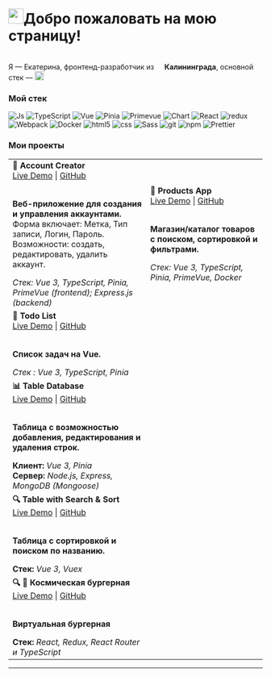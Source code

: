 <h1><img src="https://emojis.slackmojis.com/emojis/images/1531849430/4246/blob-sunglasses.gif?1531849430" width="30"/>Добро пожаловать на мою страницу!</h1>

<p></br>Я — Екатерина, фронтенд-разработчик из <img src="https://cdn-icons-png.flaticon.com/512/197/197408.png" width="13"/> <b>Калининграда</b>, основной стек — <img src="https://cdn.jsdelivr.net/gh/devicons/devicon/icons/vuejs/vuejs-original.svg" width="18"/></p>
<h3>Мой стек</h3>
<p>
  <img alt="Js" src="https://img.shields.io/badge/-F7DF1E?logo=javascript&logoColor=black" />
  <img alt="TypeScript" src="https://img.shields.io/badge/-TypeScript-007ACC?style=flat-square&logo=typescript&logoColor=white" />
  <img alt="Vue" src="https://img.shields.io/badge/Vue.js-%2342b883" />
  <img alt="Pinia" src="https://img.shields.io/badge/Pinia-ffd859?logo=pinia&logoColor=white"/>
  <img alt="Primevue" src="https://img.shields.io/badge/PrimeVue-4B8DF8?style=flat"/>
  <img alt="Chart" src="https://img.shields.io/badge/Chart.js-FF6384?logo=chartdotjs&logoColor=white"/>
  <img alt="React" src="https://img.shields.io/badge/-React-45b8d8?style=flat-square&logo=react&logoColor=white" />
   <img alt="redux" src="https://img.shields.io/badge/-Redux-764ABC?style=flat-square&logo=redux&logoColor=white" />
  <img alt="Webpack" src="https://img.shields.io/badge/-Webpack-8DD6F9?style=flat-square&logo=webpack&logoColor=white" /> 
  <img alt="Docker" src="https://img.shields.io/badge/-Docker-46a2f1?style=flat-square&logo=docker&logoColor=white" />
  <img alt="html5" src="https://img.shields.io/badge/-HTML5-E34F26?style=flat-square&logo=html5&logoColor=white" />
  <img alt="css" src="https://img.shields.io/badge/CSS-1572B6?logo=css3&logoColor=white" />
  <img alt="Sass" src="https://img.shields.io/badge/-Sass-CC6699?style=flat-square&logo=sass&logoColor=white" />
   <img alt="git" src="https://img.shields.io/badge/-Git-F05032?style=flat-square&logo=git&logoColor=white" />
  <img alt="npm" src="https://img.shields.io/badge/-NPM-CB3837?style=flat-square&logo=npm&logoColor=white" />
  <img alt="Prettier" src="https://img.shields.io/badge/-Prettier-F7B93E?style=flat-square&logo=prettier&logoColor=white" />
</p>

<h3>Мои проекты</h3>

<table>
<tr>
<td>
  <b>🔑 Account Creator</b><br>
  <a href="https://account-manager-ten.vercel.app/" target="_blank">Live Demo</a> | 
  <a href="https://github.com/Ekaterina1418/account-manager" target="_blank">GitHub</a><br><br>
  <p>
    <b>Веб-приложение для создания и управления аккаунтами.</b><br>
    Форма включает: Метка, Тип записи, Логин, Пароль. <br>
    Возможности: создать, редактировать, удалить аккаунт.
  </p>
  <i>Стек: Vue 3, TypeScript, Pinia, PrimeVue (frontend); Express.js (backend)</i>
</td>
    <td>
      <b>🛒 Products App</b><br>
      <a href="https://products-app-tan-delta.vercel.app" target="_blank">Live Demo</a> | 
      <a href="https://github.com/Ekaterina1418/products-app" target="_blank">GitHub</a><br><br>
      <p><b>Магазин/каталог товаров с поиском, сортировкой и фильтрами.</b></p>
      <i>Стек: Vue 3, TypeScript, Pinia, PrimeVue, Docker</i>
    </td>
  </tr>
  <tr>
  <tr>
    <td><b>📝 Todo List</b><br>
      <a href="https://todo-list-vue-mu-three.vercel.app/" target="_blank">Live Demo</a> |
        <a href="https://github.com/Ekaterina1418/TodoList-vue" target="_blank">GitHub</a><br><br>
      <p><b>Список задач на Vue.</b></p>
      <i>Стек : Vue 3, TypeScript, Pinia</i>
    </td>
  </tr>
  <tr>
    <td><b>📊 Table Database</b><br>
      <a href="https://table-database.vercel.app/" target="_blank">Live Demo</a> |
       <a href="https://github.com/Ekaterina1418/table-database" target="_blank">GitHub</a><br><br>
      <p><b>Таблица с возможностью добавления, редактирования и удаления строк.</b></p>
      <b>Клиент: </b><i>Vue 3, Pinia</i><br>
      <b>Сервер: </b><i>Node.js, Express, MongoDB (Mongoose)</i>
    </td>
  </tr>
  <tr>
    <td><b>🔍 Table with Search & Sort</b><br>
      <a href="https://vue-table-govb1ryxe-ekaterina1418s-projects.vercel.app/" target="_blank">Live Demo</a> |
        <a href="https://github.com/Ekaterina1418/vue-table" target="_blank">GitHub</a><br><br>
      <p><b>Таблица с сортировкой и поиском по названию.</b></p>
      <b>Стек:</b><i> Vue 3, Vuex</i><br>
    </td>
  </tr>
  <tr>
    <td><b>🔍 🍔 Космическая бургерная</b><br>
      <a href="https://ekaterina1418.github.io/react-burger" target="_blank">Live Demo</a> |
       <a href="https://github.com/Ekaterina1418/react-burger" target="_blank">GitHub</a><br><br>
      <p><b>Виртуальная бургерная</b></p>
      <b>Стек: </b><i>React, Redux, React Router и TypeScript</i>
    </td>
  </tr>
</table>

---
